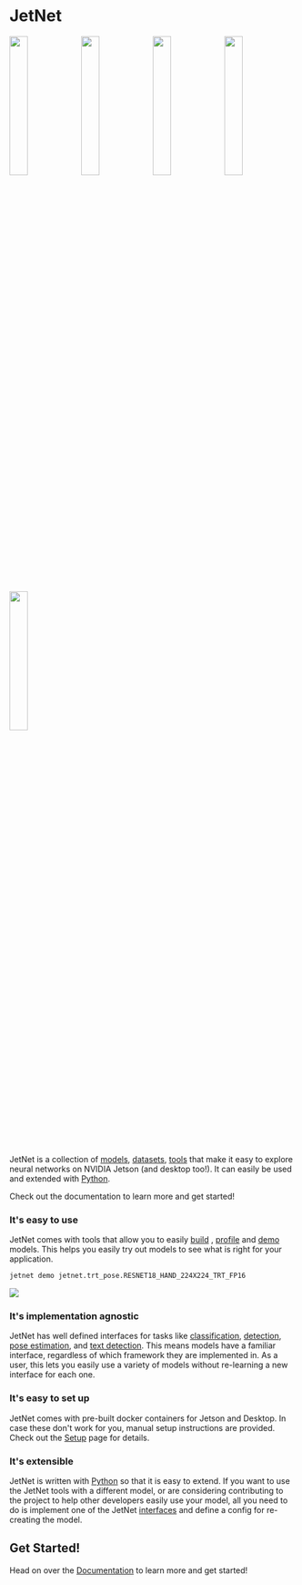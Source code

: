 # JetNet

<img src="https://user-images.githubusercontent.com/4212806/191136464-8f3c05fc-9e70-4678-9402-6d4d8232661b.gif" height="25%" width="25%"/><img src="https://user-images.githubusercontent.com/4212806/191136616-06ce3640-7e35-45a3-8b2e-7f7a5b9b7f28.gif" height="25%" width="25%"/><img src="https://user-images.githubusercontent.com/4212806/191136450-4b2d55c1-c3c7-47d6-996e-11c62448747b.gif" height="25%" width="25%"/><img src="https://user-images.githubusercontent.com/4212806/191137124-7dae37a3-a659-4e3e-8373-9a1c44b57e48.gif" height="25%" width="25%"/><img src="https://user-images.githubusercontent.com/4212806/191136896-e42ab4d9-3a2f-4553-a1c7-49c59fc7e7a2.gif" height="25%" width="25%"/>

JetNet is a collection of [models](models.md), [datasets](datasets.md),
[tools](tools.md) that make it easy to explore neural networks on NVIDIA Jetson (and desktop too!). It can easily be used and extended with [Python](python/usage.md).  

Check out the documentation to learn more and get started!

### It's easy to use

JetNet comes with tools that allow you to easily <a href="tools/#build">build</a> , <a href="tools/#profile">profile</a> and <a href="tools/#demo">demo</a> models.  This helps you easily try out models to see what is right for your application.  

```bash
jetnet demo jetnet.trt_pose.RESNET18_HAND_224X224_TRT_FP16
```

<img src="https://user-images.githubusercontent.com/4212806/191137124-7dae37a3-a659-4e3e-8373-9a1c44b57e48.gif"/>


### It's implementation agnostic

JetNet has well defined interfaces for tasks like [classification](python/reference/#classificationmodel), [detection](python/reference/#detectionmodel), [pose estimation](python/reference/#posemodel), and [text detection](python/reference/#textdetectionmodel).  This means models have a familiar interface, regardless of which framework they are implemented in.  As a user, this lets you easily use a variety of models without re-learning
a new interface for each one. 

### It's easy to set up

JetNet comes with pre-built docker containers for Jetson and Desktop.
In case these don't work for you, manual setup instructions are provided.
Check out the <a href="setup">Setup</a> page for details.

### It's extensible

JetNet is written with <a href="python/usage">Python</a> so that it is easy
to extend.  If you want to use the JetNet tools with a different model, or are
considering contributing to the project to help other developers easily use your model, all you need to do is implement one of the JetNet [interfaces](python/reference/#abstract-types) and define a config for
re-creating the model.  


## Get Started!

Head on over the [Documentation](setup) to learn more and get started!
